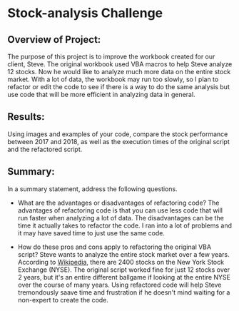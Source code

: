# Stock-analysis Challenge

## Overview of Project: 
The purpose of this project is to improve the workbook created for our client, Steve. The original workbook used VBA macros to help Steve analyze 12 stocks. Now he would like to analyze much more data on the entire stock market. With a lot of data, the workbook may run too slowly, so I plan to refactor or edit the code to see if there is a way to do the same analysis but use code that will be more efficient in analyzing data in general.  

## Results: 
Using images and examples of your code, compare the stock performance between 2017 and 2018, as well as the execution times of the original script and the refactored script.

## Summary: 
In a summary statement, address the following questions.
- What are the advantages or disadvantages of refactoring code?
The advantages of refactoring code is that you can use less code that will run faster when analyzing a lot of data.  The disadvantages can be the time it actually takes to refactor the code.  I ran into a lot of problems and it may have saved time to just use the same code. 

- How do these pros and cons apply to refactoring the original VBA script?
Steve wants to analyze the entire stock market over a few years.  According to [Wikipedia](https://en.wikipedia.org/wiki/New_York_Stock_Exchange), there are 2400 stocks on the New York Stock Exchange (NYSE). The original script worked fine for just 12 stocks over 2 years, but it's an entire different ballgame if looking at the entire NYSE over the course of many years.  Using refactored code will help Steve tremondously saave time and frustration if he doesn't mind waiting for a non-expert to create the code. 
